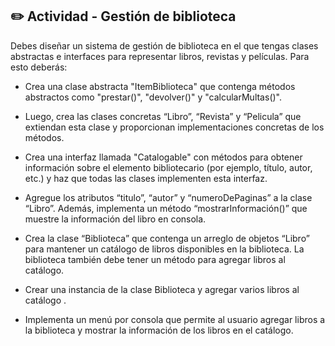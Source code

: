 ## ✏️ Actividad - Gestión de biblioteca
Debes diseñar un sistema de gestión de biblioteca en el que tengas clases abstractas e interfaces para representar libros, revistas y películas. Para esto deberás:

- Crea una clase abstracta "ItemBiblioteca" que contenga métodos abstractos como "prestar()", "devolver()" y "calcularMultas()". 

- Luego, crea las clases concretas “Libro”, “Revista” y “Pelicula” que extiendan esta clase y proporcionan implementaciones concretas de los métodos. 

- Crea una interfaz llamada "Catalogable" con métodos para obtener información sobre el elemento bibliotecario (por ejemplo, título, autor, etc.) y haz que todas las clases implementen esta interfaz. 

- Agregue los atributos “titulo”, “autor” y “numeroDePaginas” a la clase “Libro”. Además, implementa un método “mostrarInformación()” que muestre la información del libro en consola.

- Crea la clase “Biblioteca” que contenga un arreglo de objetos “Libro” para mantener un catálogo de libros disponibles en la biblioteca. La biblioteca también debe tener un método para agregar libros al catálogo.

- Crear una instancia de la clase Biblioteca y agregar varios libros al catálogo .

- Implementa un menú por consola que permite al usuario agregar libros a la biblioteca y mostrar la información de los libros en el catálogo.
